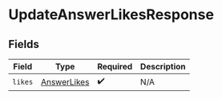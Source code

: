 # UpdateAnswerLikesResponse


## Fields

| Field                                                 | Type                                                  | Required                                              | Description                                           |
| ----------------------------------------------------- | ----------------------------------------------------- | ----------------------------------------------------- | ----------------------------------------------------- |
| `likes`                                               | [AnswerLikes](../../models/components/AnswerLikes.md) | :heavy_check_mark:                                    | N/A                                                   |